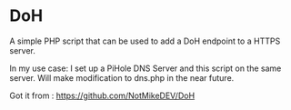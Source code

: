 # DoH

A simple PHP script that can be used to add a DoH endpoint to a HTTPS server.

In my use case: I set up a PiHole DNS Server and this script on the same server. Will make modification to dns.php in the near future.

Got it from : https://github.com/NotMikeDEV/DoH

